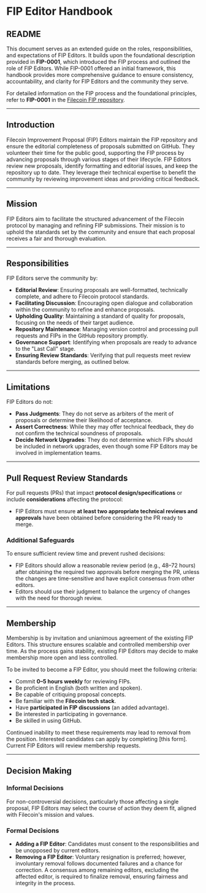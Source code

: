 # FIP Editor Handbook

## README  
This document serves as an extended guide on the roles, responsibilities, and expectations of FIP Editors. It builds upon the foundational description provided in **FIP-0001**, which introduced the FIP process and outlined the role of FIP Editors. While FIP-0001 offered an initial framework, this handbook provides more comprehensive guidance to ensure consistency, accountability, and clarity for FIP Editors and the community they serve.

For detailed information on the FIP process and the foundational principles, refer to **FIP-0001** in the [Filecoin FIP repository](https://github.com/filecoin-project/FIPs).

---

## Introduction  
Filecoin Improvement Proposal (FIP) Editors maintain the FIP repository and ensure the editorial completeness of proposals submitted on GitHub. They volunteer their time for the public good, supporting the FIP process by advancing proposals through various stages of their lifecycle. FIP Editors review new proposals, identify formatting and editorial issues, and keep the repository up to date. They leverage their technical expertise to benefit the community by reviewing improvement ideas and providing critical feedback.

---

## Mission  
FIP Editors aim to facilitate the structured advancement of the Filecoin protocol by managing and refining FIP submissions. Their mission is to uphold the standards set by the community and ensure that each proposal receives a fair and thorough evaluation.

---

## Responsibilities  
FIP Editors serve the community by:

- **Editorial Review**: Ensuring proposals are well-formatted, technically complete, and adhere to Filecoin protocol standards.
- **Facilitating Discussion**: Encouraging open dialogue and collaboration within the community to refine and enhance proposals.
- **Upholding Quality**: Maintaining a standard of quality for proposals, focusing on the needs of their target audience.
- **Repository Maintenance**: Managing version control and processing pull requests and FIPs in the GitHub repository promptly.
- **Governance Support**: Identifying when proposals are ready to advance to the "Last Call" stage.
- **Ensuring Review Standards**: Verifying that pull requests meet review standards before merging, as outlined below.

---

## Limitations  
FIP Editors do not:

- **Pass Judgments**: They do not serve as arbiters of the merit of proposals or determine their likelihood of acceptance.
- **Assert Correctness**: While they may offer technical feedback, they do not confirm the technical soundness of proposals.
- **Decide Network Upgrades**: They do not determine which FIPs should be included in network upgrades, even though some FIP Editors may be involved in implementation teams.

---

## Pull Request Review Standards  

For pull requests (PRs) that impact **protocol design/specifications** or include **considerations** affecting the protocol:  

- FIP Editors must ensure **at least two appropriate technical reviews and approvals** have been obtained before considering the PR ready to merge.


### Additional Safeguards  

To ensure sufficient review time and prevent rushed decisions:

- FIP Editors should allow a reasonable review period (e.g., 48–72 hours) after obtaining the required two approvals before merging the PR, unless the changes are time-sensitive and have explicit consensus from other editors.
- Editors should use their judgment to balance the urgency of changes with the need for thorough review.

---

## Membership  

Membership is by invitation and unianimous agreement of the existing FIP Editors. This structure ensures scalable and controlled membership over time. As the process gains stability, existing FIP Editors may decide to make membership more open and less controlled.

To be invited to become a FIP Editor, you should meet the following criteria:

- Commit **0–5 hours weekly** for reviewing FIPs.
- Be proficient in English (both written and spoken).
- Be capable of critiquing proposal concepts.
- Be familiar with the **Filecoin tech stack**.
- Have **participated in FIP discussions** (an added advantage).
- Be interested in participating in governance.
- Be skilled in using GitHub.

Continued inability to meet these requirements may lead to removal from the position. Interested candidates can apply by completing [this form]. Current FIP Editors will review membership requests.

---

## Decision Making  

### Informal Decisions  
For non-controversial decisions, particularly those affecting a single proposal, FIP Editors may select the course of action they deem fit, aligned with Filecoin's mission and values.

### Formal Decisions  

- **Adding a FIP Editor**: Candidates must consent to the responsibilities and be unopposed by current editors.
- **Removing a FIP Editor**: Voluntary resignation is preferred; however, involuntary removal follows documented failures and a chance for correction. A consensus among remaining editors, excluding the affected editor, is required to finalize removal, ensuring fairness and integrity in the process.
